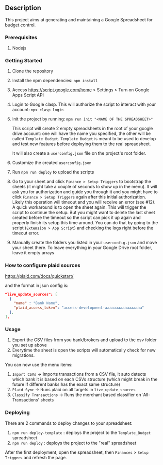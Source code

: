 ## Description

This project aims at generating and maintaining a Google Spreadsheet for budget control.

### Prerequisites

1. Nodejs

### Getting Started

1. Clone the repository
1. Install the npm dependencies: `npm install`
1. Access https://script.google.com/home > Settings > Turn on Google Apps Script API
1. Login to Google clasp. This will authorize the script to interact with your account: `npx clasp login`
1. Init the project by running: `npm run init "<NAME OF THE SPREADSHEET>"`

   This script will create 2 empty spreadsheets in the root of your google drive account: one will have the name you specified, the other will be called `Template_Budget`. `Template_Budget` is meant to be used to develop and test new features before deploying them to the real spreadsheet.

   It will also create a `userconfig.json` file on the project's root folder.

1. Customize the created `userconfig.json`
1. Run `npm run deploy` to upload the scripts
1. Go to your sheet and click `Finance > Setup Triggers` to bootstrap the sheets (it might take a couple of seconds to show up in the menu). It will ask you for authorization and guide you through it and you might have to click `Finance > Setup Triggers` again after this initial authorization.
   Likely this operation will timeout and you will receive an error (see #12). A quick workaround is to open the sheet again. This will trigger the script to continue the setup. But you might want to delete the last sheet created before the timeout so the script can pick it up again and properly finish its setup this time around. You can do that by going to the script (`Extension > App Script`) and checking the logs right before the timeout error.
1. Manually create the folders you listed in your `userconfig.json` and move your sheet there. To leave everything in your Google Drive root folder, leave it empty arrays

### How to configure plaid sources
https://plaid.com/docs/quickstart/

and the format in json config is:

```json
"live_update_sources": [
  {
    "name" : "Bank Name",
    "plaid_access_token": "access-development-aaaaaaaaaaaaaaaaa"
  },
],
```

### Usage

1. Export the CSV files from you bank/brokers and upload to the csv folder you set up above
2. Everytime the sheet is open the scripts will automatically check for new migrations.


You can now use the menu items:
1. `Import CSVs` -> Imports transactions from a CSV file, it auto detects which bank it is based on each CSVs structure (which might break in the future if different banks has the exact same structure)
2. `Plaid Sync` -> Runs plaid on all targets in `live_update_sources`
3. `Classify Transactions` -> Runs the merchant based classifier on 'All-Transactions' sheets

### Deploying

There are 2 commands to deploy changes to your spreadsheet:

1. `npm run deploy-template` : deploys the project to the `Template_Budget` spreadsheet
1. `npm run deploy` : deploys the project to the "real" spreadsheet

After the first deployment, open the spreadsheet, then `Finances` > `Setup Triggers` and refresh the page.
